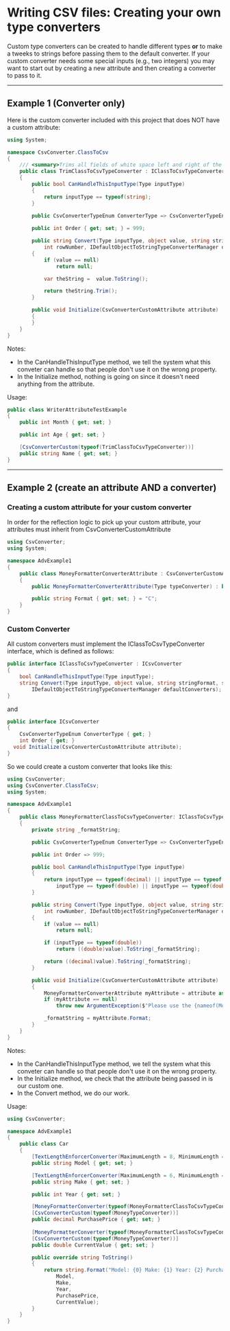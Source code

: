  # Writing CSV files: Creating your own type converters

Custom type converters can be created to handle different types **or**  to make a tweeks to strings before passing them to the default converter.  If your custom converter needs some special inputs (e.g., two integers) you may want to start out by creating a new attribute and then creating a converter to pass to it.

---
## Example 1 (Converter only)
Here is the custom converter included with this project that does NOT have a custom attribute:
```c#
using System;

namespace CsvConverter.ClassToCsv
{
    /// <summary>Trims all fields of white space left and right of the text.</summary>
    public class TrimClassToCsvTypeConverter : IClassToCsvTypeConverter
    {
        public bool CanHandleThisInputType(Type inputType)
        {
            return inputType == typeof(string);
        }
 
        public CsvConverterTypeEnum ConverterType => CsvConverterTypeEnum.ClassToCsvType;

        public int Order { get; set; } = 999;

        public string Convert(Type inputType, object value, string stringFormat, string columnName, int columnIndex, 
            int rowNumber, IDefaultObjectToStringTypeConverterManager defaultConverters)
        {
            if (value == null)
                return null;

            var theString =  value.ToString();

            return theString.Trim();
        }

        public void Initialize(CsvConverterCustomAttribute attribute)
        {
        }
    }
}
```

Notes:
- In the CanHandleThisInputType method, we tell the system what this conveter can handle so that people don't use it on the wrong property.
- In the Initialize method, nothing is going on since it doesn't need anything from the attribute.

Usage:
```c#
public class WriterAttributeTestExample
{
    public int Month { get; set; }

    public int Age { get; set; }

    [CsvConverterCustom(typeof(TrimClassToCsvTypeConverter))]
    public string Name { get; set; }
}
```

---
## Example 2 (create an attribute AND a converter)

### Creating a custom attribute for your custom converter
In order for the reflection logic to pick up your custom attribute, your attributes must inherit from CsvConverterCustomAttribute
```C#
using CsvConverter;
using System;

namespace AdvExample1
{
    public class MoneyFormatterConverterAttribute : CsvConverterCustomAttribute
    {
        public MoneyFormatterConverterAttribute(Type typeConverter) : base(typeConverter) { }

        public string Format { get; set; } = "C";
    }
}
```

### Custom Converter
All custom converters must implement the IClassToCsvTypeConverter interface, which is defined as follows:
```C#
public interface IClassToCsvTypeConverter : ICsvConverter
{
    bool CanHandleThisInputType(Type inputType);
    string Convert(Type inputType, object value, string stringFormat, string columnName, int columnIndex, int rowNumber,
        IDefaultObjectToStringTypeConverterManager defaultConverters);
}
```
and

```C#
public interface ICsvConverter
{
    CsvConverterTypeEnum ConverterType { get; }
    int Order { get; }
  void Initialize(CsvConverterCustomAttribute attribute);
}
```

So we could create a custom converter that looks like this:
```c#
using CsvConverter;
using CsvConverter.ClassToCsv;
using System;

namespace AdvExample1
{
    public class MoneyFormatterClassToCsvTypeConverter: IClassToCsvTypeConverter
    {
        private string _formatString;

        public CsvConverterTypeEnum ConverterType => CsvConverterTypeEnum.ClassToCsvType;

        public int Order => 999;

        public bool CanHandleThisInputType(Type inputType)
        {
            return inputType == typeof(decimal) || inputType == typeof(decimal?) ||
                inputType == typeof(double) || inputType == typeof(double);
        }

        public string Convert(Type inputType, object value, string stringFormat, string columnName, int columnIndex, 
            int rowNumber, IDefaultObjectToStringTypeConverterManager defaultConverters)
        {
            if (value == null)
                return null;

            if (inputType == typeof(double))
                return ((double)value).ToString(_formatString);

            return ((decimal)value).ToString(_formatString);            
        }

        public void Initialize(CsvConverterCustomAttribute attribute)
        {
            MoneyFormatterConverterAttribute myAttribute = attribute as MoneyFormatterConverterAttribute;
            if (myAttribute == null)
                throw new ArgumentException($"Please use the {nameof(MoneyFormatterConverterAttribute)} attribute with this converter!");

            _formatString = myAttribute.Format;
        }
    }
}
```

Notes:
- In the CanHandleThisInputType method, we tell the system what this conveter can handle so that people don't use it on the wrong property.
- In the Initialize method, we check that the attribute being passed in is our custom one.
- In the Convert method, we do our work.

Usage:
```C#
using CsvConverter;

namespace AdvExample1
{
    public class Car
    {
        [TextLengthEnforcerConverter(MaximumLength = 8, MinimumLength = 5, CharacterToAddToShortStrings = '*')]
        public string Model { get; set; }

        [TextLengthEnforcerConverter(MaximumLength = 6, MinimumLength = 4, CharacterToAddToShortStrings = '~')]
        public string Make { get; set; }

        public int Year { get; set; }

        [MoneyFormatterConverter(typeof(MoneyFormatterClassToCsvTypeConverter), Format = "C2")]
        [CsvConverterCustom(typeof(MoneyTypeConverter))]
        public decimal PurchasePrice { get; set; }
        
        [MoneyFormatterConverter(typeof(MoneyFormatterClassToCsvTypeConverter), Format ="C2")]
        [CsvConverterCustom(typeof(MoneyTypeConverter))]
        public double CurrentValue { get; set; }

        public override string ToString()
        {
            return string.Format("Model: {0} Make: {1} Year: {2} PurchasePrice {3}  CurrentValue {4}",
                Model,
                Make,
                Year,
                PurchasePrice,
                CurrentValue);
        }
    }
}
```